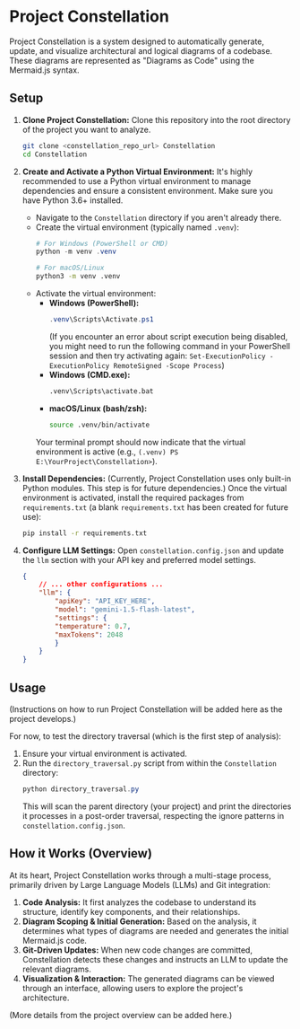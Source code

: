 # Project Constellation

Project Constellation is a system designed to automatically generate, update, and visualize architectural and logical diagrams of a codebase. These diagrams are represented as "Diagrams as Code" using the Mermaid.js syntax.

## Setup

1.  **Clone Project Constellation:**
    Clone this repository into the root directory of the project you want to analyze.
    ```bash
    git clone <constellation_repo_url> Constellation
    cd Constellation
    ```

2.  **Create and Activate a Python Virtual Environment:**
    It's highly recommended to use a Python virtual environment to manage dependencies and ensure a consistent environment. Make sure you have Python 3.6+ installed.

    *   Navigate to the `Constellation` directory if you aren't already there.
    *   Create the virtual environment (typically named `.venv`):
        ```powershell
        # For Windows (PowerShell or CMD)
        python -m venv .venv
        ```
        ```bash
        # For macOS/Linux
        python3 -m venv .venv
        ```
    *   Activate the virtual environment:
        *   **Windows (PowerShell):**
            ```powershell
            .venv\Scripts\Activate.ps1
            ```
            (If you encounter an error about script execution being disabled, you might need to run the following command in your PowerShell session and then try activating again: `Set-ExecutionPolicy -ExecutionPolicy RemoteSigned -Scope Process`)
        *   **Windows (CMD.exe):**
            ```cmd
            .venv\Scripts\activate.bat
            ```
        *   **macOS/Linux (bash/zsh):**
            ```bash
            source .venv/bin/activate
            ```
        Your terminal prompt should now indicate that the virtual environment is active (e.g., `(.venv) PS E:\YourProject\Constellation>`).

3.  **Install Dependencies:**
    (Currently, Project Constellation uses only built-in Python modules. This step is for future dependencies.)
    Once the virtual environment is activated, install the required packages from `requirements.txt` (a blank `requirements.txt` has been created for future use):
    ```bash
    pip install -r requirements.txt
    ```

4.  **Configure LLM Settings:**
    Open `constellation.config.json` and update the `llm` section with your API key and preferred model settings.
    ```json
    {
        // ... other configurations ...
        "llm": {
            "apiKey": "API_KEY_HERE",
            "model": "gemini-1.5-flash-latest",
            "settings": {
            "temperature": 0.7,
            "maxTokens": 2048
            }
        }
    }
    ```

## Usage

(Instructions on how to run Project Constellation will be added here as the project develops.)

For now, to test the directory traversal (which is the first step of analysis):

1.  Ensure your virtual environment is activated.
2.  Run the `directory_traversal.py` script from within the `Constellation` directory:
    ```powershell
    python directory_traversal.py
    ```
    This will scan the parent directory (your project) and print the directories it processes in a post-order traversal, respecting the ignore patterns in `constellation.config.json`.

## How it Works (Overview)

At its heart, Project Constellation works through a multi-stage process, primarily driven by Large Language Models (LLMs) and Git integration:

1.  **Code Analysis:** It first analyzes the codebase to understand its structure, identify key components, and their relationships.
2.  **Diagram Scoping & Initial Generation:** Based on the analysis, it determines what types of diagrams are needed and generates the initial Mermaid.js code.
3.  **Git-Driven Updates:** When new code changes are committed, Constellation detects these changes and instructs an LLM to update the relevant diagrams.
4.  **Visualization & Interaction:** The generated diagrams can be viewed through an interface, allowing users to explore the project's architecture.

(More details from the project overview can be added here.)
